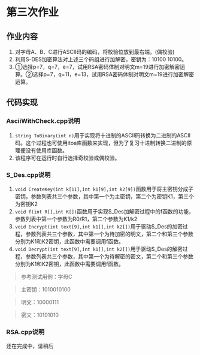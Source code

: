 # 第三次作业

## 作业内容
1. 对字母A、B、C进行ASCII码的编码，将校验位放到最右端。(偶校验)
2. 利用S-DES加密算法对上述三个码组进行加解密，密钥为：10100 10100。
3. ①选择p=7，q=7，e=7，试用RSA密码体制对明文m=19进行加密解密运算。②选择p=7，q=11，e=13，试用RSA密码体制对明文m=19进行加密解密运算。



## 代码实现
### AsciiWithCheck.cpp说明
1. `string ToBinary(int n)`用于实现将十进制的ASCII码转换为二进制的ASCII码。这个过程也可使用itoa库函数来实现，但为了复习十进制转换二进制的原理便没有使用库函数。
2. 该程序可在运行时自行选择奇校验或偶校验。


### S_Des.cpp说明
1. `void CreateKey(int k[11],int k1[9],int k2[9])`函数用于将主密钥分成子密钥，参数列表共三个参数，其中第一个为主密钥，第二个为密钥K1，第三个为密钥K2
2. `void f(int R[],int K[])`函数用于实现S_Des加解密过程中的f函数的功能，参数列表中第一个参数为R0/R1，第二个参数为K1/k2
3. `void Encrypt(int text[9],int k1[],int k2[])`用于驱动S_Des的加密过程，参数列表共三个参数，其中第一个为待加密的明文，第二个和第三个参数分别为K1和K2密钥，此函数中需要调用f函数。
4. `void Decrypt(int text[9],int k1[],int k2[])`用于驱动S_Des的解密过程，参数列表共三个参数，其中第一个为待解密的密文，第二个和第三个参数分别为K1和K2密钥，此函数中需要调用f函数。
>参考测试用例：字母C

>主密钥：1010010100

>明文：10000111

>密文：10101010

### RSA.cpp说明
还在完成中，请稍后